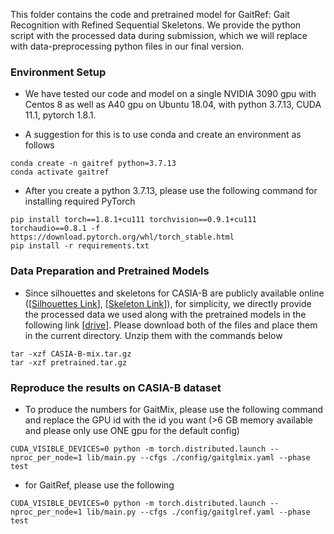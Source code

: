 This folder contains the code and pretrained model for GaitRef: Gait Recognition with Refined Sequential Skeletons. We provide the python script with the processed data during submission, which we will replace with data-preprocessing python files in our final version. 

### Environment Setup

 * We have tested our code and model on a single NVIDIA 3090 gpu with Centos 8 as well as A40 gpu on Ubuntu 18.04, with python 3.7.13, CUDA 11.1, pytorch 1.8.1.

 * A suggestion for this is to use conda and create an environment as follows

```
conda create -n gaitref python=3.7.13
conda activate gaitref
```

 * After you create a python 3.7.13, please use the following command for installing required PyTorch

```
pip install torch==1.8.1+cu111 torchvision==0.9.1+cu111 torchaudio==0.8.1 -f https://download.pytorch.org/whl/torch_stable.html
pip install -r requirements.txt
```

### Data Preparation and Pretrained Models

 * Since silhouettes and skeletons for CASIA-B are publicly available online ([[Silhouettes Link](http://www.cbsr.ia.ac.cn/GaitDatasetB-silh.zip)], [[Skeleton Link](https://github.com/tteepe/GaitGraph/releases/download/v0.1/data.zip)]), for simplicity, we directly provide the processed data we used along with the pretrained models in the following link [[drive](https://mega.nz/folder/FeUnWbqa#3Pew51i7BWVftLkZ5pbaJQ)]. Please download both of the files and place them in the current directory. Unzip them with the commands below

```
tar -xzf CASIA-B-mix.tar.gz
tar -xzf pretrained.tar.gz
```

### Reproduce the results on CASIA-B dataset

 * To produce the numbers for GaitMix, please use the following command and replace the GPU id with the id you want (>6 GB memory available and please only use ONE gpu for the default config)

```
CUDA_VISIBLE_DEVICES=0 python -m torch.distributed.launch --nproc_per_node=1 lib/main.py --cfgs ./config/gaitglmix.yaml --phase test
```

 * for GaitRef, please use the following

```
CUDA_VISIBLE_DEVICES=0 python -m torch.distributed.launch --nproc_per_node=1 lib/main.py --cfgs ./config/gaitglref.yaml --phase test
```
